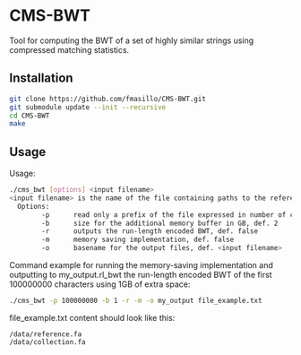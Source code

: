 # CMS-BWT
Tool for computing the BWT of a set of highly similar strings using compressed matching statistics.

## Installation

```sh
git clone https://github.com/fmasillo/CMS-BWT.git
git submodule update --init --recursive
cd CMS-BWT
make
```

## Usage

Usage: 
```sh
./cms_bwt [options] <input filename>
<input filename> is the name of the file containing paths to the reference sequence (in the first line) and to the collection file (in the second line).
  Options: 
        -p      read only a prefix of the file expressed in number of characters, def. whole file
        -b      size for the additional memory buffer in GB, def. 2 
        -r      outputs the run-length encoded BWT, def. false 
        -m      memory saving implementation, def. false 
        -o      basename for the output files, def. <input filename>
```

Command example for running the memory-saving implementation and outputting to my_output.rl_bwt the run-length encoded BWT of the first 100000000 characters using 1GB of extra space:
```sh
./cms_bwt -p 100000000 -b 1 -r -m -o my_output file_example.txt
```

file_example.txt content should look like this:
```
/data/reference.fa
/data/collection.fa

```


